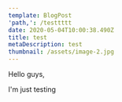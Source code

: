 ```yaml
---
template: BlogPost
'path,': /testtttt
date: 2020-05-04T10:00:38.490Z
title: test
metaDescription: test
thumbnail: /assets/image-2.jpg
---
```

Hello guys,



I'm just testing

